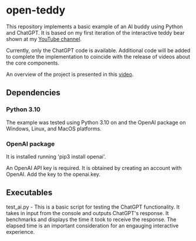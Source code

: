 # open-teddy
This repository implements a basic example of an AI buddy using Python and ChatGPT. It is based on my first iteration of the interactive teddy bear shown at my [YouTube channel](https://www.youtube.com/@okunariumlabs9087). 

Currently, only the ChatGPT code is available. Additional code will be added to complete the implementation to coincide with the release of videos about the core components. 

An overview of the project is presented in this [video](https://www.youtube.com/watch?v=4XS8u6wuXDQ&t=100s). 

## Dependencies

### Python 3.10
The example was tested using Python 3.10 on and the OpenAI package on Windows, Linux, and MacOS platforms. 

### OpenAI package
It is installed running 'pip3 install openai'. 

An OpenAI API key is required. It is obtained by creating an account with OpenAI. Add the key to the openai.key.  

## Executables

test_ai.py - This is a basic script for testing the ChatGPT functionality. It takes in input from the console and outputs ChatGPT's response. It benchmarks and displays the time it took to receive the response. The elapsed time is an important consideration for an engauging interactive experience. 
